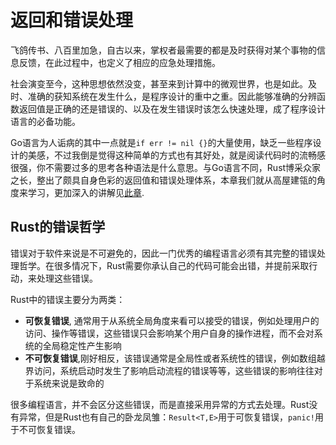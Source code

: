 # 返回和错误处理

飞鸽传书、八百里加急，自古以来，掌权者最需要的都是及时获得对某个事物的信息反馈，在此过程中，也定义了相应的应急处理措施。

社会演变至今，这种思想依然没变，甚至来到计算中的微观世界，也是如此。及时、准确的获知系统在发生什么，是程序设计的重中之重。因此能够准确的分辨函数返回值是正确的还是错误的、以及在发生错误时该怎么快速处理，成了程序设计语言的必备功能。

Go语言为人诟病的其中一点就是`if err != nil {}`的大量使用，缺乏一些程序设计的美感，不过我倒是觉得这种简单的方式也有其好处，就是阅读代码时的流畅感很强，你不需要过多的思考各种语法是什么意思。与Go语言不同，Rust博采众家之长，整出了颇具自身色彩的返回值和错误处理体系，本章我们就从高屋建瓴的角度来学习，更加深入的讲解见[此章](../../errors/intro.md).

## Rust的错误哲学
错误对于软件来说是不可避免的，因此一门优秀的编程语言必须有其完整的错误处理哲学。在很多情况下，Rust需要你承认自己的代码可能会出错，并提前采取行动，来处理这些错误。

Rust中的错误主要分为两类：
- **可恢复错误**, 通常用于从系统全局角度来看可以接受的错误，例如处理用户的访问、操作等错误，这些错误只会影响某个用户自身的操作进程，而不会对系统的全局稳定性产生影响
- **不可恢复错误**,刚好相反，该错误通常是全局性或者系统性的错误，例如数组越界访问，系统启动时发生了影响启动流程的错误等等，这些错误的影响往往对于系统来说是致命的

很多编程语言，并不会区分这些错误，而是直接采用异常的方式去处理。Rust没有异常，但是Rust也有自己的卧龙凤雏：`Result<T,E>`用于可恢复错误，`panic!`用于不可恢复错误。